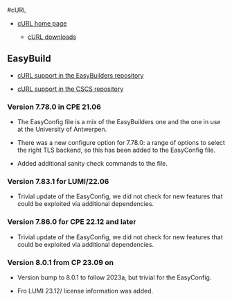 #cURL

  * [cURL home page](https://curl.se/)

      * [cURL downloads](https://curl.se/download/)


## EasyBuild

  * [cURL support in the EasyBuilders repository](https://github.com/easybuilders/easybuild-easyconfigs/tree/develop/easybuild/easyconfigs/c/cURL)

  * [cURL support in the CSCS repository](https://github.com/eth-cscs/production/tree/master/easybuild/easyconfigs/c/cURL)


### Version 7.78.0 in CPE 21.06

  * The EasyConfig file is a mix of the EasyBuilders one and the one in use at the
    University of Antwerpen.

  * There was a new configure option for 7.78.0: a range of options to select the right
    TLS backend, so this has been added to the EasyConfig file.

  * Added additional sanity check commands to the file.


### Version 7.83.1 for LUMI/22.06

  * Trivial update of the EasyConfig, we did not check for new features that could be
    exploited via additional dependencies.


### Version 7.86.0 for CPE 22.12 and later

  * Trivial update of the EasyConfig, we did not check for new features that could be
    exploited via additional dependencies.


### Version 8.0.1 from CP 23.09 on

  * Version bump to 8.0.1 to follow 2023a, but trivial for the EasyConfig.

  * Fro LUMI 23.12/ license information was added.
